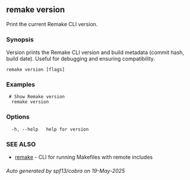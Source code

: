 ## remake version

Print the current Remake CLI version.

### Synopsis

Version prints the Remake CLI version and build metadata (commit hash, build date). 
Useful for debugging and ensuring compatibility.

```
remake version [flags]
```

### Examples

```
 # Show Remake version
  remake version
```

### Options

```
  -h, --help   help for version
```

### SEE ALSO

* [remake](remake.md)	 - CLI for running Makefiles with remote includes

###### Auto generated by spf13/cobra on 19-May-2025
